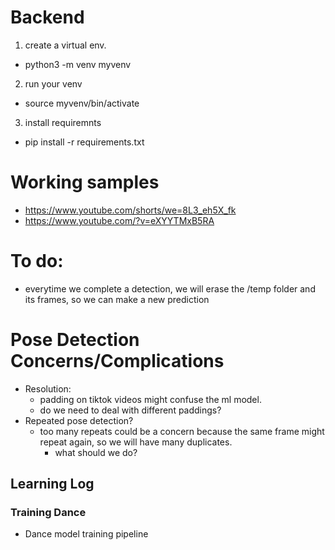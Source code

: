 # Backend

 1. create a virtual env. 
   - python3 -m venv myvenv  
 2. run your venv
   - source myvenv/bin/activate
 3. install requiremnts
   - pip install -r requirements.txt 


# Working samples
- https://www.youtube.com/shorts/we=8L3_eh5X_fk
- https://www.youtube.com/?v=eXYYTMxB5RA

# To do:
- everytime we complete a detection, we will erase the /temp folder and its frames, so we can make a new prediction
# Pose Detection Concerns/Complications
- Resolution:
  - padding on tiktok videos might confuse the ml model. 
  - do we need to deal with different paddings?     
- Repeated pose detection? 
  - too many repeats could be a concern because the same frame might repeat again, so we will have many duplicates.
    - what should we do?

## Learning Log
### Training Dance
- Dance model training pipeline


